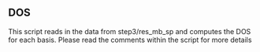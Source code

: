 ## DOS

This script reads in the data from step3/res_mb_sp and computes the DOS for each basis. Please read the comments within the script for more details 
